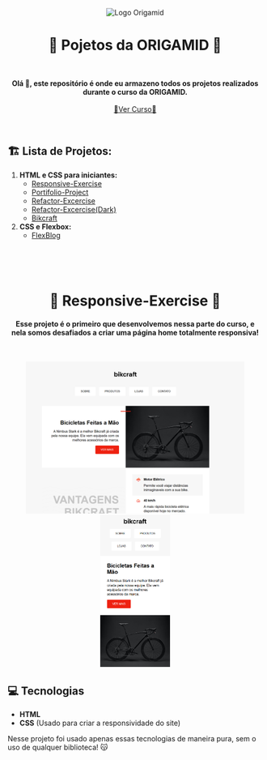 <a id="readme-top"></a>

<p align="center">
    <img src="https://encrypted-tbn0.gstatic.com/images?q=tbn:ANd9GcQmOoht1mr7cU4l1ObxVFMwdWhVXZJqVu76IQ&s" alt="Logo Origamid" width="400px">
</p>

<h1 align="center" style="font-weight: bold;">👾 Pojetos da ORIGAMID 👾</h1>
<br>
 <p align="center">
    <b>Olá 👋, este repositório é onde eu armazeno todos os projetos realizados durante o curso da ORIGAMID.</b> <br><br>
    <a href="https://www.origamid.com/">👾Ver Curso👾</a>
 </p>

<br>

<h2>🏗️ Lista de Projetos: </h2>

<ol>
  <li>
   <b>HTML e CSS para iniciantes: </b>
   <ul>
    <li><a href="#responsive-excercise">Responsive-Exercise</a></li>
    <li><a href="#portifolio-project">Portifolio-Project</a></li>
    <li><a href="#refactor-excercise">Refactor-Excercise</a></li>
    <li><a href="#refactor-excercise(dark)">Refactor-Excercise(Dark)</a></li>
    <li><a href="#responsive-excercise">Bikcraft</a></li>
   </ul>
  </li>
  <li>
   <b>CSS e Flexbox: </b>
   <ul>
     <li><a href="#flexblog">FlexBlog</a></li>
   </ul>
  </li>
</ol>

<br>
<br>
<br>

<h1 id="responsive-excercise" align="center">👾 Responsive-Exercise 👾</h1>
<h4 align="center">Esse projeto é o primeiro que desenvolvemos nessa parte do curso, e nela somos desafiados a criar uma página home totalmente responsiva!</h4>
<br>
<p align="center">
    <img src="./readme-imgs/responsive-exercise-1.png" alt="print" height="300px">
    <img src="./readme-imgs/responsive-exercise-2.png" alt="print" height="300px">
</p>

<h2 id="responsive-excercise_tecnologias">💻 Tecnologias</h2>

- **HTML**
- **CSS** (Usado para criar a responsividade do site)

<p>Nesse projeto foi usado apenas essas tecnologias de maneira pura, sem o uso de qualquer biblioteca! 😽</p>
